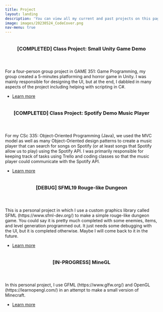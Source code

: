 ```yaml
---
title: Project
layout: landing
description: 'You can view all my current and past projects on this page. Click on the title of each project for more information.'
image: images/20230524_CodeCover.png
nav-menu: true
---
```


<!-- Main -->
<div id="main">

<!-- One -->
<section id="one" class="spotlights">
	<section>
		<a href="20230526_demounityproject.html" class="image">
			<img src="{% link images/projects_media/20230526_unitygamedemo/00.png %}" alt="" data-position="center center" />
		</a>
		<div class="content">
			<div class="inner">
				<header class="major">
					<h3>[COMPLETED] Class Project: Small Unity Game Demo</h3>
				</header>
				<p>For a four-person group project in GAME 351: Game Programming, my group created a 5-minutes platforming and horror game in Unity. I was mainly responsible for designing the UI, but at the end, I dabbled in many aspects of the project including helping with scripting in C#.</p>
				<ul class="actions">
					<li><a href="20230526_demounityproject.html" class="button">Learn more</a></li>
				</ul>
			</div>
		</div>
	</section>
	<section>
		<a href="generic.html" class="image">
			<img src="{% link images/projects_media/20230526_demospotify/00.png %}" alt="" data-position="top center" />
		</a>
		<div class="content">
			<div class="inner">
				<header class="major">
					<h3>[COMPLETED] Class Project: Spotify Demo Music Player</h3>
				</header>
				<p>For my CSc 335: Object-Oriented Programming (Java), we used the MVC model as well as many Object-Oriented design patterns to create a music player that can search for songs on Spotify (or at least songs that Spotify allow us to play) using the Spotify API. I was primarily responsible for keeping track of tasks using Trello and coding classes so that the music player could communicate with the Spotify API.</p>
				<ul class="actions">
					<li><a href="generic.html" class="button">Learn more</a></li>
				</ul>
			</div>
		</div>
	</section>
	<section>
		<a href="generic.html" class="image">
			<img src="{% link images/projects_media/20230526_sfml19/00.png %}" alt="" data-position="25% 25%" />
		</a>
		<div class="content">
			<div class="inner">
				<header class="major">
					<h3>[DEBUG] SFML19 Rouge-like Dungeon</h3>
				</header>
				<p>This is a personal project in which I use a custom graphics library called SFML (https://www.sfml-dev.org/) to make a simple rouge-like dungeon game. You could say it is pretty much completed with some enemies, items, and level generation programmed out. It just needs some debugging with the UI, but it is completed otherwise. Maybe I will come back to it in the future.</p>
				<ul class="actions">
					<li><a href="generic.html" class="button">Learn more</a></li>
				</ul>
			</div>
		</div>
	</section>
	<section>
		<a href="generic.html" class="image">
			<img src="{% link images/projects_media/20230526_minegl/00.png %}" alt="" data-position="top center" />
		</a>
		<div class="content">
			<div class="inner">
				<header class="major">
					<h3>[IN-PROGRESS] MineGL</h3>
				</header>
				<p>In this personal project, I use GFML (https://www.glfw.org/) and OpenGL (https://learnopengl.com/) in an attempt to make a small version of Minecraft.</p>
				<ul class="actions">
					<li><a href="generic.html" class="button">Learn more</a></li>
				</ul>
			</div>
		</div>
	</section>
</section>

</div>
